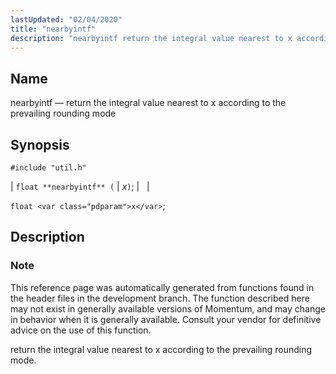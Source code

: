 ```yaml
---
lastUpdated: "02/04/2020"
title: "nearbyintf"
description: "nearbyintf return the integral value nearest to x according to the prevailing rounding mode float nearbyintf x float x This reference page was automatically generated from functions found in the header files in the development branch The function described here may not exist in generally available versions of Momentum and..."
---
```


<a name="apis.nearbyintf"></a> 
## Name

nearbyintf — return the integral value nearest to x according to the prevailing rounding mode

## Synopsis

`#include "util.h"`

| `float **nearbyintf** (` | <var class="pdparam">x</var>`)`; |   |

`float <var class="pdparam">x</var>`;<a name="idp64172160"></a> 
## Description

### Note

This reference page was automatically generated from functions found in the header files in the development branch. The function described here may not exist in generally available versions of Momentum, and may change in behavior when it is generally available. Consult your vendor for definitive advice on the use of this function.

return the integral value nearest to x according to the prevailing rounding mode.